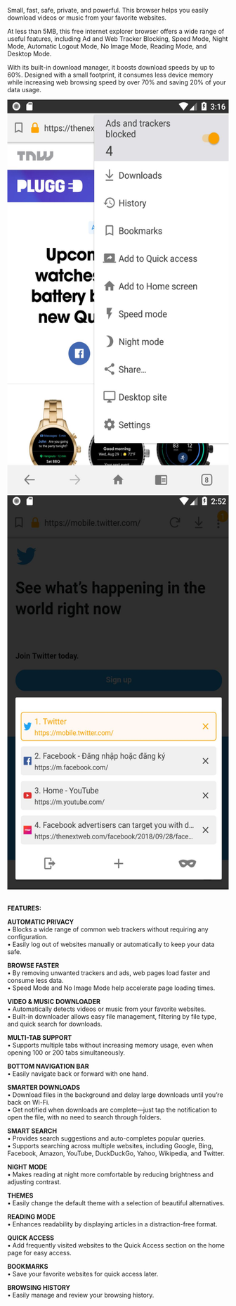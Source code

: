 
<p>Small, fast, safe, private, and powerful. This browser helps you easily download videos or music from your favorite websites.

At less than 5MB, this free internet explorer browser offers a wide range of useful features, including Ad and Web Tracker Blocking, Speed Mode, Night Mode, Automatic Logout Mode, No Image Mode, Reading Mode, and Desktop Mode.

With its built-in download manager, it boosts download speeds by up to 60%. Designed with a small footprint, it consumes less device memory while increasing web browsing speed by over 70% and saving 20% of your data usage.</p>


<img src="https://github.com/thuan-nguyenduc/mb-browser-for-android/blob/master/demo/screen-1.jpg?raw=true" width="535" height="896" />
<br>
<img src="https://github.com/thuan-nguyenduc/mb-browser-for-android/blob/master/demo/screen-4.jpg?raw=true" width="534" height="896" />

<br> <b>FEATURES:</b> <p> <b>AUTOMATIC PRIVACY</b><br> • Blocks a wide range of common web trackers without requiring any configuration.<br> • Easily log out of websites manually or automatically to keep your data safe.<br> </p> <p> <b>BROWSE FASTER</b><br> • By removing unwanted trackers and ads, web pages load faster and consume less data.<br> • Speed Mode and No Image Mode help accelerate page loading times.<br> </p> <p> <b>VIDEO & MUSIC DOWNLOADER</b><br> • Automatically detects videos or music from your favorite websites.<br> • Built-in downloader allows easy file management, filtering by file type, and quick search for downloads.<br> </p> <p> <b>MULTI-TAB SUPPORT</b><br> • Supports multiple tabs without increasing memory usage, even when opening 100 or 200 tabs simultaneously.<br> </p> <p> <b>BOTTOM NAVIGATION BAR</b><br> • Easily navigate back or forward with one hand.<br> </p> <p> <b>SMARTER DOWNLOADS</b><br> • Download files in the background and delay large downloads until you’re back on Wi-Fi.<br> • Get notified when downloads are complete—just tap the notification to open the file, with no need to search through folders.<br> </p> <p> <b>SMART SEARCH</b><br> • Provides search suggestions and auto-completes popular queries.<br> • Supports searching across multiple websites, including Google, Bing, Facebook, Amazon, YouTube, DuckDuckGo, Yahoo, Wikipedia, and Twitter.<br> </p> <p> <b>NIGHT MODE</b><br> • Makes reading at night more comfortable by reducing brightness and adjusting contrast.<br> </p> <p> <b>THEMES</b><br> • Easily change the default theme with a selection of beautiful alternatives.<br> </p> <p> <b>READING MODE</b><br> • Enhances readability by displaying articles in a distraction-free format.<br> </p> <p> <b>QUICK ACCESS</b><br> • Add frequently visited websites to the Quick Access section on the home page for easy access.<br> </p> <p> <b>BOOKMARKS</b><br> • Save your favorite websites for quick access later.<br> </p> <p> <b>BROWSING HISTORY</b><br> • Easily manage and review your browsing history.<br> </p>

